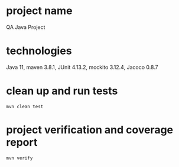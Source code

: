 # project name
QA Java Project

# technologies
Java 11, maven 3.8.1, JUnit 4.13.2, mockito 3.12.4, Jacoco 0.8.7

# clean up and run tests
`mvn clean test`

# project verification and coverage report
`mvn verify`